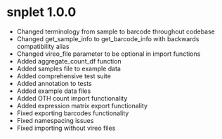 # snplet 1.0.0

* Changed terminology from sample to barcode throughout codebase
* Changed get_sample_info to get_barcode_info with backwards compatibility alias
* Changed vireo_file parameter to be optional in import functions
* Added aggregate_count_df function
* Added samples file to example data
* Added comprehensive test suite
* Added annotation to tests
* Added example data files
* Added OTH count import functionality
* Added expression matrix export functionality
* Fixed exporting barcodes functionality
* Fixed namespacing issues
* Fixed importing without vireo files

